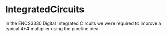 # IntegratedCircuits
In the ENCS3330 Digital Integrated Circuits we were required to improve a typical 4*4 multiplier using the pipeline idea
